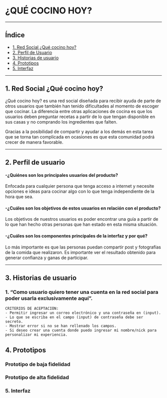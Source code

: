 # ¿QUÉ COCINO HOY? 
***
## Índice

* [1. Red Social ¿Qué cocino hoy?](#1-red-social-¿qué-cocino-hoy?)
* [2. Perfil de Usuario](#2-perfil-de-usuario)
* [3. Historias de usuario](#3-historias-de-usuario)
* [4. Prototipos](#4-prototipos)
* [5. Interfaz](#5-interfaz)

***
## 1. Red Social ¿Qué cocino hoy?

¿Qué cocino hoy? es una red social diseñada para recibir ayuda de parte de otros usuarios que también han tenido dificultades al momento de escoger que cocinar. La diferencia entre otras aplicaciones de cocina es que los usuarios deben preguntar recetas a partir de lo que tengan disponible en sus casas y no comprando los ingredientes que falten. 

Gracias a la posibilidad de compartir y ayudar a los demás en esta tarea que se torna tan complicada en ocasiones es que esta comunidad podrá crecer de manera favorable. 

***

## 2. Perfil de usuario

#### -¿Quiénes son los principales usuarios del producto?

Enfocada para cualquier persona que tenga acceso a internet y necesite opciones e ideas para cocinar algo con lo que tenga independiente de la hora que sea. 

#### -¿Cuáles son los objetivos de estos usuarios en relación con el producto?

Los objetivos de nuestros usuarios es poder encontrar una guía a partir de lo que han hecho otras personas que han estado en esta misma situación. 

#### -¿Cuáles son los componentes principales de la interfaz y por qué?

Lo más importante es que las personas puedan compartir post y fotografías de la comida que realizaron. Es importante ver el resultado obtenido para generar confianza y ganas de participar. 

***

## 3. Historias de usuario

### 1. “Como usuario quiero tener una cuenta en la red social para poder usarla exclusivamente aquí”.

```
CRITERIOS DE ACEPTACIÓN:
- Permitir ingresar un correo electrónico y una contraseña en (input).
- Lo que se escriba en el campo (input) de contraseña debe ser secreto.
- Mostrar error si no se han rellenado los campos. 
- Si deseo crear una cuenta donde puedo ingresar mi nombre/nick para personalizar mi experiencia. 

```

## 4. Prototipos


### Prototipo de baja fidelidad


### Prototipo de alta fidelidad


### 5. Interfaz



